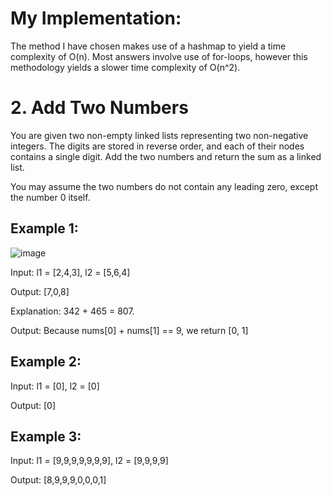 # My Implementation:
The method I have chosen makes use of a hashmap to yield a time complexity of O(n). Most answers involve use of for-loops, however this methodology yields a slower time complexity of O(n^2).

# 2. Add Two Numbers

You are given two non-empty linked lists representing two non-negative integers. The digits are stored in reverse order, and each of their nodes contains a single digit. Add the two numbers and return the sum as a linked list.

You may assume the two numbers do not contain any leading zero, except the number 0 itself.

## Example 1:
![image](https://user-images.githubusercontent.com/55320801/147364942-09ab2e8a-2f66-4bf0-8363-1e7ef41a9338.png)


Input: l1 = [2,4,3], l2 = [5,6,4]

Output: [7,0,8]

Explanation: 342 + 465 = 807.

Output: Because nums[0] + nums[1] == 9, we return [0, 1]

## Example 2:
Input: l1 = [0], l2 = [0]

Output: [0]

## Example 3:
Input: l1 = [9,9,9,9,9,9,9], l2 = [9,9,9,9]

Output: [8,9,9,9,0,0,0,1]
 
